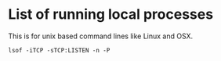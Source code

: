 # List of running local processes

This is for unix based command lines like Linux and OSX.

`lsof -iTCP -sTCP:LISTEN -n -P`